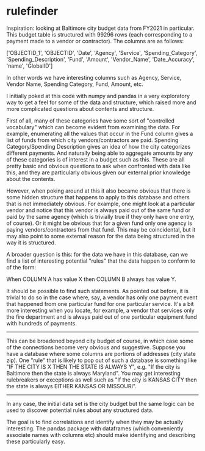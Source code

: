 # rulefinder

Inspiration: looking at Baltimore city budget data from FY2021 in particular.  This budget table is structured with 99296 rows (each corresponding to a payment made to a vendor or contractor).  The columns are as follows:

['OBJECTID_1', 'OBJECTID', 'Date', 'Agency', 'Service',
       'Spending_Category', 'Spending_Description', 'Fund', 'Amount',
       'Vendor_Name', 'Date_Accuracy', 'name', 'GlobalID']

In other words we have interesting columns such as Agency, Service, Vendor Name, Spending Category, Fund, Amount, etc.

I initially poked at this code with numpy and pandas in a very exploratory way to get a feel for some of the data and structure, which raised more and more complicated questions about contents and structure.

First of all, many of these categories have some sort of "controlled vocabulary" which can become evident from examining the data.  For example, enumerating all the values that occur in the Fund column gives a list of funds from which city vendors/contractors are paid.  Spending Category/Spending Description gives an idea of how the city categorizes different payments.  And naturally being able to aggregate amounts by any of these categories is of interest in a budget such as this.  These are all pretty basic and obvious questions to ask when confronted with data like this, and they are particularly obvious given our external prior knowledge about the contents.

However, when poking around at this it also became obvious that there is some hidden structure that happens to apply to this database and others that is not immediately obvious.  For example, one might look at a particular vendor and notice that this vendor is always paid out of the same fund or paid by the same agency (which is trivially true if they only have one entry, of course).  Or it might be obvious that for a given fund only one agency is paying vendors/contractors from that fund.  This may be coincidental, but it may also point to some external reason for the data being structured in the way it is structured.

A broader question is this: for the data we have in this database, can we find a list of interesting potential "rules" that the data happen to conform to of the form:

When COLUMN A has value X then COLUMN B always has value Y.

It should be possible to find such statements.  As pointed out before, it is trivial to do so in the case where, say, a vendor has only one payment event that happened from one particular fund for one particular service.  It's a bit more interesting when you locate, for example, a vendor that services only the fire department and is always paid out of one particular equipment fund with hundreds of payments.

--------------------------------

This can be broadened beyond city budget of course, in which case some of the connections become very obvious and suggestive.  Suppose you have a database where some columns are portions of addresses (city state zip).  One "rule" that is likely to pop out of such a database is something like "IF THE CITY IS X THEN THE STATE IS ALWAYS Y", e.g. "If the city is Baltimore then the state is always Maryland".  You may get interesting rulebreakers or exceptions as well such as "If the city is KANSAS CITY then the state is always EITHER KANSAS OR MISSOURI".

--------------------------------
In any case, the initial data set is the city budget but the same logic can be used to discover potential rules about any structured data.

The goal is to find correlations and identify when they may be actually interesting.  The pandas package with dataframes (which conveniently associate names with columns etc) should make identifying and describing these particularly easy.
